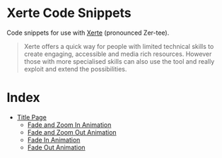 # Xerte Code Snippets
Code snippets for use with [Xerte](http://www.xerte.org.uk) (pronounced Zer-tee).

> Xerte offers a quick way for people with limited technical skills to create engaging, accessible and media rich resources. However those with more specialised skills can also use the tool and really exploit and extend the possibilities.

# Index
- [Title Page](/Title%20Page)
    - [Fade and Zoom In Animation](/Title%20Page/FadeZoomInAnimation.md)
    - [Fade and Zoom Out Animation](/Title%20Page/FadeZoomOutAnimation.md)
    - [Fade In Animation](/Title%20Page/FadeInAnimation.md)
    - [Fade Out Animation](/Title%20Page/FadeOutAnimation.md)
